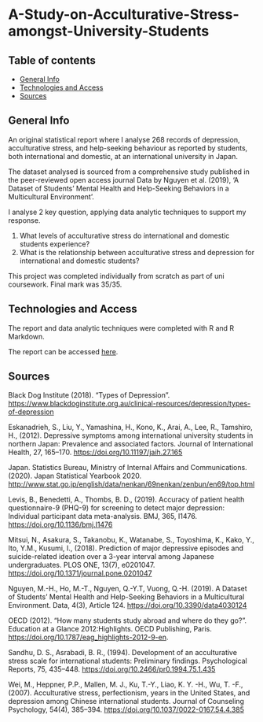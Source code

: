 # A-Study-on-Acculturative-Stress-amongst-University-Students
## Table of contents
* [General Info](#general-info)
* [Technologies and Access](#technologies-and-access)
* [Sources](#sources)

## General Info
An original statistical report where I analyse 268 records of depression, acculturative stress, and help-seeking behaviour as reported by students, both international and domestic, at an international university in Japan.

The dataset analysed is sourced from a comprehensive study published in the peer-reviewed open access journal Data by Nguyen et al. (2019), ‘A Dataset of Students’ Mental Health and Help-Seeking Behaviors in a Multicultural Environment’.

I analyse 2 key question, applying data analytic techniques to support my response.
1. What levels of acculturative stress do international and domestic students experience?
2. What is the relationship between acculturative stress and depression for international and domestic students?

This project was completed individually from scratch as part of uni coursework. Final mark was 35/35.

## Technologies and Access
The report and data analytic techniques were completed with R and R Markdown.

The report can be accessed [here](https://https://jaronch.github.io/Project-1.html).

## Sources
Black Dog Institute (2018). “Types of Depression”. https://www.blackdoginstitute.org.au/clinical-resources/depression/types-of-depression

Eskanadrieh, S., Liu, Y., Yamashina, H., Kono, K., Arai, A., Lee, R., Tamshiro, H., (2012). Depressive symptoms among international university students in northern Japan: Prevalence and associated factors. Journal of International Health, 27, 165–170. https://doi.org/10.11197/jaih.27.165

Japan. Statistics Bureau, Ministry of Internal Affairs and Communications. (2020). Japan Statistical Yearbook 2020. http://www.stat.go.jp/english/data/nenkan/69nenkan/zenbun/en69/top.html

Levis, B., Benedetti, A., Thombs, B. D., (2019). Accuracy of patient health questionnaire-9 (PHQ-9) for screening to detect major depression: Individual participant data meta-analysis. BMJ, 365, I1476. https://doi.org/10.1136/bmj.l1476

Mitsui, N., Asakura, S., Takanobu, K., Watanabe, S., Toyoshima, K., Kako, Y., Ito, Y.M., Kusumi, I., (2018). Prediction of major depressive episodes and suicide-related ideation over a 3-year interval among Japanese undergraduates. PLOS ONE, 13(7), e0201047. https://doi.org/10.1371/journal.pone.0201047

Nguyen, M.-H., Ho, M.-T., Nguyen, Q.-Y.T, Vuong, Q.-H. (2019). A Dataset of Students’ Mental Health and Help-Seeking Behaviors in a Multicultural Environment. Data, 4(3), Article 124. https://doi.org/10.3390/data4030124

OECD (2012). “How many students study abroad and where do they go?”. Education at a Glance 2012:Highlights. OECD Publishing, Paris. https://doi.org/10.1787/eag_highlights-2012-9-en.

Sandhu, D. S., Asrabadi, B. R., (1994). Development of an acculturative stress scale for international students: Preliminary findings. Psychological Reports, 75, 435–448. https://doi.org/10.2466/pr0.1994.75.1.435

Wei, M., Heppner, P.P., Mallen, M. J., Ku, T.-Y., Liao, K. Y. -H., Wu, T. -F., (2007). Acculturative stress, perfectionism, years in the United States, and depression among Chinese international students. Journal of Counseling Psychology, 54(4), 385–394. https://doi.org/10.1037/0022-0167.54.4.385
